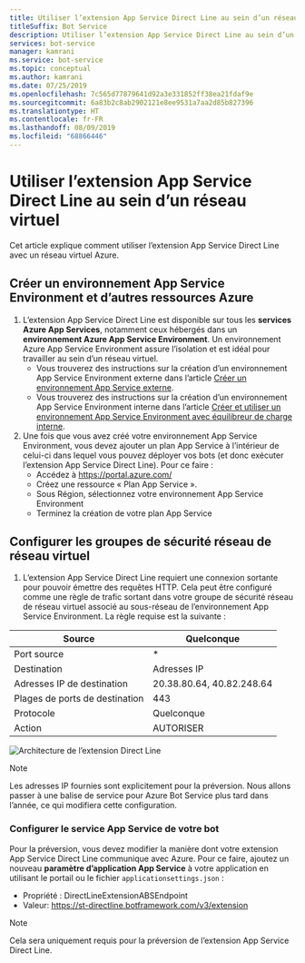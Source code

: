 ```yaml
---
title: Utiliser l’extension App Service Direct Line au sein d’un réseau virtuel
titleSuffix: Bot Service
description: Utiliser l’extension App Service Direct Line au sein d’un réseau virtuel
services: bot-service
manager: kamrani
ms.service: bot-service
ms.topic: conceptual
ms.author: kamrani
ms.date: 07/25/2019
ms.openlocfilehash: 7c565d77879641d92a3e331852ff38ea21fdaf9e
ms.sourcegitcommit: 6a83b2c8ab2902121e8ee9531a7aa2d85b827396
ms.translationtype: HT
ms.contentlocale: fr-FR
ms.lasthandoff: 08/09/2019
ms.locfileid: "68866446"
---
```

# <a name="use-direct-line-app-service-extension-within-a-vnet"></a>Utiliser l’extension App Service Direct Line au sein d’un réseau virtuel

Cet article explique comment utiliser l’extension App Service Direct Line avec un réseau virtuel Azure.

## <a name="create-an-app-service-environment-and-other-azure-resources"></a>Créer un environnement App Service Environment et d’autres ressources Azure

1. L’extension App Service Direct Line est disponible sur tous les **services Azure App Services**, notamment ceux hébergés dans un **environnement Azure App Service Environment**. Un environnement Azure App Service Environment assure l’isolation et est idéal pour travailler au sein d’un réseau virtuel.
    - Vous trouverez des instructions sur la création d’un environnement App Service Environment externe dans l’article [Créer un environnement App Service externe](https://docs.microsoft.com/en-us/azure/app-service/environment/create-external-ase).
    - Vous trouverez des instructions sur la création d’un environnement App Service Environment interne dans l’article [Créer et utiliser un environnement App Service Environment avec équilibreur de charge interne](https://docs.microsoft.com/en-us/azure/app-service/environment/create-ilb-ase).
1. Une fois que vous avez créé votre environnement App Service Environment, vous devez ajouter un plan App Service à l’intérieur de celui-ci dans lequel vous pouvez déployer vos bots (et donc exécuter l’extension App Service Direct Line). Pour ce faire :
    - Accédez à https://portal.azure.com/
    - Créez une ressource « Plan App Service ».
    - Sous Région, sélectionnez votre environnement App Service Environment
    - Terminez la création de votre plan App Service

## <a name="configure-the-vnet-network-security-groups-nsg"></a>Configurer les groupes de sécurité réseau de réseau virtuel

1. L’extension App Service Direct Line requiert une connexion sortante pour pouvoir émettre des requêtes HTTP. Cela peut être configuré comme une règle de trafic sortant dans votre groupe de sécurité réseau de réseau virtuel associé au sous-réseau de l’environnement App Service Environment. La règle requise est la suivante :

|Source|Quelconque|
|---|---|
|Port source|*|
|Destination|Adresses IP|
|Adresses IP de destination|20.38.80.64, 40.82.248.64|
|Plages de ports de destination|443|
|Protocole|Quelconque|
|Action|AUTORISER|


![Architecture de l’extension Direct Line](./media/channels/direct-line-extension-vnet.png)

>[!NOTE]
> Les adresses IP fournies sont explicitement pour la préversion. Nous allons passer à une balise de service pour Azure Bot Service plus tard dans l’année, ce qui modifiera cette configuration.

### <a name="configure-your-bots-app-service"></a>Configurer le service App Service de votre bot

Pour la préversion, vous devez modifier la manière dont votre extension App Service Direct Line communique avec Azure. Pour ce faire, ajoutez un nouveau **paramètre d’application App Service** à votre application en utilisant le portail ou le fichier `applicationsettings.json` :

- Propriété : DirectLineExtensionABSEndpoint
- Valeur: https://st-directline.botframework.com/v3/extension

>[!NOTE]
> Cela sera uniquement requis pour la préversion de l’extension App Service Direct Line.
